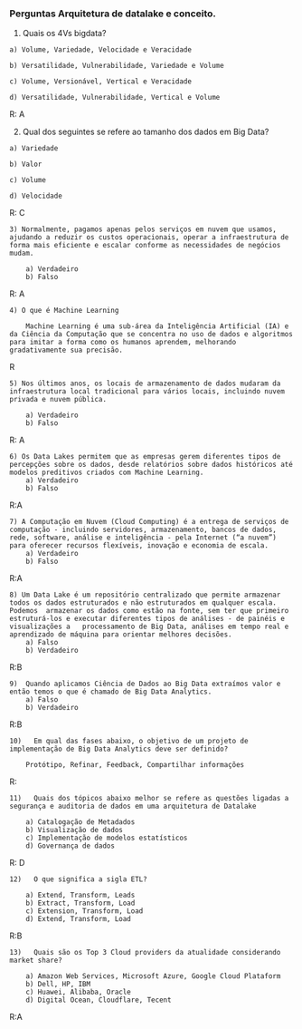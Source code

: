 ### Perguntas Arquitetura de datalake e conceito.

  1) Quais os 4Vs bigdata?

    a) Volume, Variedade, Velocidade e Veracidade

    b) Versatilidade, Vulnerabilidade, Variedade e Volume

    c) Volume, Versionável, Vertical e Veracidade

    d) Versatilidade, Vulnerabilidade, Vertical e Volume

R: A

  2) Qual dos seguintes se refere ao tamanho dos dados em Big Data?

    a) Variedade

    b) Valor

    c) Volume

    d) Velocidade

R: C

	3) Normalmente, pagamos apenas pelos serviços em nuvem que usamos, ajudando a reduzir os custos operacionais, operar a infraestrutura de forma mais eficiente e escalar conforme as necessidades de negócios mudam.

		a) Verdadeiro
		b) Falso

R: A

	4) O que é Machine Learning

		Machine Learning é uma sub-área da Inteligência Artificial (IA) e da Ciência da Computação que se concentra no uso de dados e algoritmos para imitar a forma como os humanos aprendem, melhorando gradativamente sua precisão.
R

   	5) Nos últimos anos, os locais de armazenamento de dados mudaram da infraestrutura local tradicional para vários locais, incluindo nuvem privada e nuvem pública.

		a) Verdadeiro
		b) Falso
R: A

	6) Os Data Lakes permitem que as empresas gerem diferentes tipos de percepções sobre os dados, desde relatórios sobre dados históricos até modelos preditivos criados com Machine Learning.
		a) Verdadeiro
		b) Falso

R:A
	
	7) A Computação em Nuvem (Cloud Computing) é a entrega de serviços de computação - incluindo servidores, armazenamento, bancos de dados, rede, software, análise e inteligência - pela Internet (“a nuvem”) para oferecer recursos flexíveis, inovação e economia de escala. 
		a) Verdadeiro
		b) Falso
R:A

	8) Um Data Lake é um repositório centralizado que permite armazenar todos os dados estruturados e não estruturados em qualquer escala. Podemos 	armazenar os dados como estão na fonte, sem ter que primeiro estruturá-los e executar diferentes tipos de análises - de painéis e visualizações a 	processamento de Big Data, análises em tempo real e aprendizado de máquina para orientar melhores decisões.
		a) Falso
		b) Verdadeiro
R:B

	9)  Quando aplicamos Ciência de Dados ao Big Data extraímos valor e então temos o que é chamado de Big Data Analytics.
		a) Falso
		b) Verdadeiro
R:B

	10)   Em qual das fases abaixo, o objetivo de um projeto de implementação de Big Data Analytics deve ser definido?

		Protótipo, Refinar, Feedback, Compartilhar informações
R:	

	11)   Quais dos tópicos abaixo melhor se refere as questões ligadas a segurança e auditoria de dados em uma arquitetura de Datalake
	
		a) Catalogação de Metadados
		b) Visualização de dados
		c) Implementação de modelos estatísticos
		d) Governança de dados
R: D
		
	12)   O que significa a sigla ETL?
	
		a) Extend, Transform, Leads
		b) Extract, Transform, Load
		c) Extension, Transform, Load
		d) Extend, Transform, Load
R:B

	13)   Quais são os Top 3 Cloud providers da atualidade considerando market share?
	
		a) Amazon Web Services, Microsoft Azure, Google Cloud Plataform
		b) Dell, HP, IBM
		c) Huawei, Alibaba, Oracle
		d) Digital Ocean, Cloudflare, Tecent
R:A
